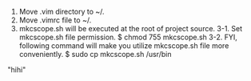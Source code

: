 1. Move .vim directory to ~/.
2. Move .vimrc file to ~/.
3. mkcscope.sh will be executed at the root of project source.
3-1. Set mkcscope.sh file permission.
	$ chmod 755 mkcscope.sh
3-2. FYI, following command will make you utilize mkcscope.sh file more conveniently.
	$ sudo cp mkcscope.sh /usr/bin

"hihi"
